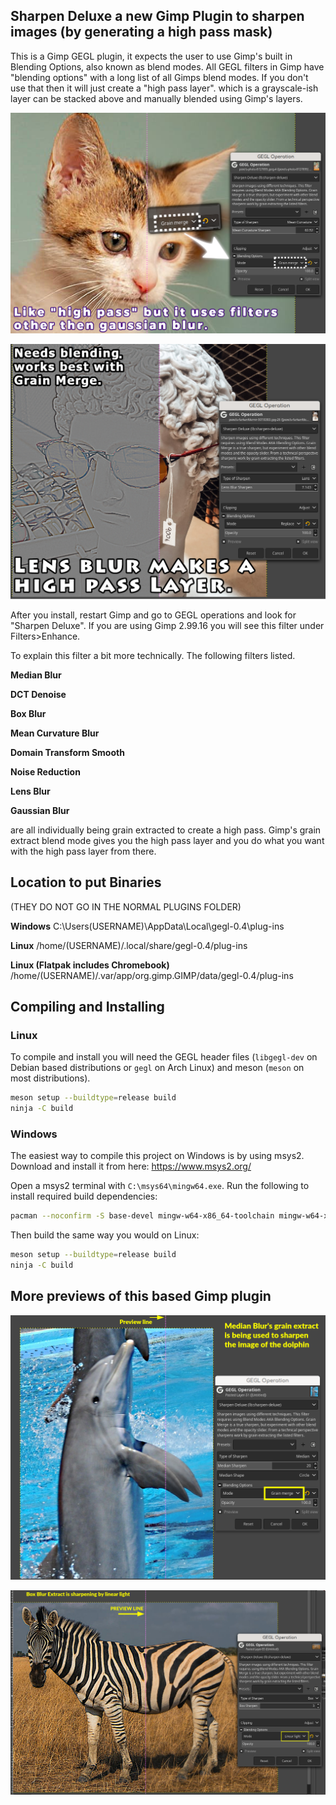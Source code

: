 ## Sharpen Deluxe a new Gimp Plugin to sharpen images (by generating a high pass mask)

This is a Gimp GEGL plugin, it expects the user to use Gimp's built in Blending Options, also known as blend modes.
 All GEGL filters in Gimp have "blending options" with a long list of all Gimps blend modes. If you don't use
that then it will just create a "high pass layer". which is a grayscale-ish layer can be stacked above and manually
 blended using Gimp's layers.

![image preview](Previews/preview_1.png)

![image preview](Previews/preview_2.png)

After you install, restart Gimp and go to GEGL operations and look for "Sharpen Deluxe". If you are using Gimp 
2.99.16 you will see this filter under Filters>Enhance.

To explain this filter a bit more technically. The following filters listed.

**Median Blur**

**DCT Denoise**

**Box Blur**

**Mean Curvature Blur**

**Domain Transform Smooth**

**Noise Reduction**

**Lens Blur**

**Gaussian Blur**

are all individually being grain extracted to create a high pass. 
Gimp's grain extract blend mode gives you the high pass layer and 
you do what you want with the high pass layer from there. 

## Location to put Binaries
(THEY DO NOT GO IN THE NORMAL PLUGINS FOLDER)

**Windows**
 C:\Users\(USERNAME)\AppData\Local\gegl-0.4\plug-ins
 
**Linux**
 /home/(USERNAME)/.local/share/gegl-0.4/plug-ins

**Linux (Flatpak includes Chromebook)**
 /home/(USERNAME)/.var/app/org.gimp.GIMP/data/gegl-0.4/plug-ins

## Compiling and Installing

### Linux

To compile and install you will need the GEGL header files (`libgegl-dev` on
Debian based distributions or `gegl` on Arch Linux) and meson (`meson` on
most distributions).

```bash
meson setup --buildtype=release build
ninja -C build

```
### Windows

The easiest way to compile this project on Windows is by using msys2.  Download
and install it from here: https://www.msys2.org/

Open a msys2 terminal with `C:\msys64\mingw64.exe`.  Run the following to
install required build dependencies:

```bash
pacman --noconfirm -S base-devel mingw-w64-x86_64-toolchain mingw-w64-x86_64-meson mingw-w64-x86_64-gegl
```

Then build the same way you would on Linux:

```bash
meson setup --buildtype=release build
ninja -C build

```


## More previews of this based Gimp plugin

![image preview](Previews/preview_3.png)

![image preview](Previews/preview_4.png)



